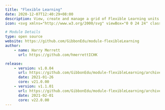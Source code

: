 ```yaml
---
title: "Flexible Learning"
date: 2020-12-07T12:40:29+08:00
description: View, create and manage a grid of Flexible Learning units that participants can complete at any time and in any order.
icon: <svg xmlns="http://www.w3.org/2000/svg" viewBox="0 0 24 24" class="w-8"><path class="fill-current" d="M5 13h4a2 2 0 0 1 2 2v4a2 2 0 0 1-2 2H5a2 2 0 0 1-2-2v-4c0-1.1.9-2 2-2zm10 0h4a2 2 0 0 1 2 2v4a2 2 0 0 1-2 2h-4a2 2 0 0 1-2-2v-4c0-1.1.9-2 2-2zM5 3h4a2 2 0 0 1 2 2v4a2 2 0 0 1-2 2H5a2 2 0 0 1-2-2V5c0-1.1.9-2 2-2z"></path><path class="fill-primary" d="M18 6h2a1 1 0 0 1 0 2h-2v2a1 1 0 0 1-2 0V8h-2a1 1 0 0 1 0-2h2V4a1 1 0 0 1 2 0v2z"></path></svg>

# Module Details
type: open source
website: https://github.com/GibbonEdu/module-flexibleLearning
author:
    - name: Harry Merrett
      url: https://github.com/hmerrettICHK

release:
    - version: v1.0.04
      url: https://github.com/GibbonEdu/module-flexibleLearning/archive/v1.0.04.zip
      date: 2021-01-26
      core: v21.0.00
    - version: v1.1.01
      url: https://github.com/GibbonEdu/module-flexibleLearning/archive/v1.1.01.zip
      date: 2021-02-01
      core: v22.0.00
---
```

